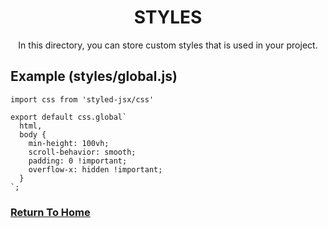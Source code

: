<div align="center">
  <h1>STYLES</h1>
  <p>In this directory, you can store custom styles that is used in your project.</p>
</div>

## Example (styles/global.js)


    import css from 'styled-jsx/css'

    export default css.global`
      html,
      body {
        min-height: 100vh;
        scroll-behavior: smooth;
        padding: 0 !important;
        overflow-x: hidden !important;
      }
    `;


### [Return To Home](../README.md)